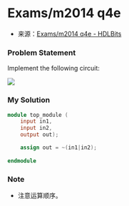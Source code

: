 # Exams/m2014 q4e
- 来源：[Exams/m2014 q4e - HDLBits](https://hdlbits.01xz.net/wiki/Exams/m2014_q4e)

### Problem Statement
Implement the following circuit:

[![](https://hdlbits.01xz.net/mw/images/e/e9/Exams_m2014q4e.png)](https://hdlbits.01xz.net/wiki/File:Exams_m2014q4e.png)

### My Solution

```Verilog
module top_module (
    input in1,
    input in2,
    output out);

    assign out = ~(in1|in2);
    
endmodule
```

### Note
- 注意运算顺序。